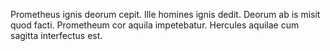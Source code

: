 Prometheus ignis deorum cepit. 
Ille homines ignis dedit. 
Deorum ab is misit quod facti. 
Prometheum cor aquila impetebatur.
Hercules aquilae cum sagitta interfectus est.
